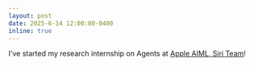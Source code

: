 ```yaml
---
layout: post
date: 2025-6-14 12:00:00-0400
inline: true
---
```


I've started my research internship on Agents at [Apple AIML, Siri Team](https://www.apple.com/siri/)!
